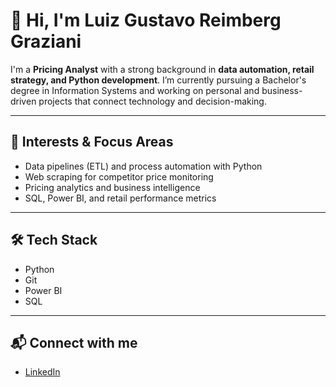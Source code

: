 # 👋 Hi, I'm Luiz Gustavo Reimberg Graziani

I'm a **Pricing Analyst** with a strong background in **data automation, retail strategy, and Python development**. I’m currently pursuing a Bachelor's degree in Information Systems and working on personal and business-driven projects that connect technology and decision-making.

---

## 🧠 Interests & Focus Areas
- Data pipelines (ETL) and process automation with Python
- Web scraping for competitor price monitoring
- Pricing analytics and business intelligence
- SQL, Power BI, and retail performance metrics

---

## 🛠️ Tech Stack
- Python 
- Git
- Power BI
- SQL

---

## 📬 Connect with me
- [LinkedIn](https://www.linkedin.com/in/gustavoreimberg/)
